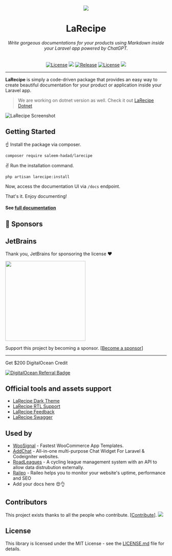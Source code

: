 <h6 align="center">
    <img src="https://larecipe.saleem.dev/images/logo.svg"/>
</h6>

<h1 align="center">
    LaRecipe
</h1>


<h6 align="center">
    Write gorgeous documentations for your products using Markdown inside your Laravel app powered by ChatGPT.
</h6>
    

<p align="center">
<a href="https://github.com/saleem-hadad/larecipe"><img src="https://img.shields.io/packagist/dt/binarytorch/larecipe.svg" alt="License"></a>
<a title="MadeWithVueJs.com Shield" href="https://madewithvuejs.com/p/larecipe/shield-link"> <img src="https://madewithvuejs.com/storage/repo-shields/1087-shield.svg"/></a>
<a href="https://github.com/saleem-hadad/larecipe"><img src="https://img.shields.io/github/release/saleem-hadad/larecipe.svg" alt="Release"></a>
<a href="https://github.com/saleem-hadad/larecipe"><img src="https://poser.pugx.org/laravel/framework/license.svg" alt="License"></a>
 <a href="#sponsors" alt="Sponsors on Open Collective"><img src="https://opencollective.com/larecipe/sponsors/badge.svg" /></a> 
</p>

---


**LaRecipe** is simply a code-driven package that provides an easy way to create beautiful documentation for your product or application inside your Laravel app. 
> We are working on dotnet version as well. Check it out [LaRecipe Dotnet](https://github.com/larecipe/larecipe-dotnet)

![LaRecipe Screenshot](https://larecipe.saleem.dev/images/screenshot.png#)

## Getting Started

☝️ Install the package via composer.

    composer require saleem-hadad/larecipe

✌️ Run the installation command.

    php artisan larecipe:install

Now, access the documentation UI via `/docs` endpoint. 

That's it. Enjoy documenting!

#### See [full documentation](https://larecipe.saleem.dev/)


## 🩷 Sponsors

## JetBrains
Thank you, JetBrains for sponsoring the license ❤️

<a href="https://www.jetbrains.com/community/opensource/#support" target="__blank">
<img src="https://resources.jetbrains.com/storage/products/company/brand/logos/jb_beam.png?_gl=1*18f1z4q*_ga*MTI4MDYwODYzNy4xNjUyMzU3ODM3*_ga_9J976DJZ68*MTY2MTg3NDM2NC4xMi4xLjE2NjE4NzUxNTAuMC4wLjA.&_ga=2.85008921.1685901777.1661797034-1280608637.1652357837" width="250px" />
</a>

Support this project by becoming a sponsor. [[Become a sponsor](https://github.com/sponsors/saleem-hadad)]

--- 

Get $200 DigitalOcean Credit

[![DigitalOcean Referral Badge](https://web-platforms.sfo2.cdn.digitaloceanspaces.com/WWW/Badge%201.svg)](https://www.digitalocean.com/?refcode=64aee93d49da&utm_campaign=Referral_Invite&utm_medium=Referral_Program&utm_source=badge)

## Official tools and assets support

- [LaRecipe Dark Theme](https://larecipe.saleem.dev/packages/binarytorch/larecipe-dark-theme)
- [LaRecipe RTL Support](https://larecipe.saleem.dev/packages/binarytorch/larecipe-rtl)
- [LaRecipe Feedback](https://larecipe.saleem.dev/packages/binarytorch/larecipe-feedback)
- [LaRecipe Swagger](https://larecipe.saleem.dev/packages/binarytorch/larecipe-swagger)

## Used by 
* [WooSignal](https://woosignal.com/docs/api/1.0/overview) - Fastest WooCommerce App Templates.
* [AddChat](https://addchat-docs.classiebit.com/docs/1.0/introduction) - All-in-one multi-purpose Chat Widget For Laravel & Codeigniter websites.
* [RoadLeagues](https://roadleagues.com/docs/1.0/overview) - A cycling league management system with an API to allow data distrubution externally.
* [Raileo](https://raileo.com/docs/1.0/overview) - Raileo helps you to monitor your website's uptime, performance and SEO
* Add your docs here 😍👌

## Contributors

This project exists thanks to all the people who contribute. [[Contribute](CONTRIBUTING.md)].
<a href="https://github.com/saleem-hadad/larecipe/graphs/contributors"><img src="https://opencollective.com/larecipe/contributors.svg?width=890&button=false" /></a>

## License

This library is licensed under the MIT License - see the [LICENSE.md](LICENSE) file for details.
